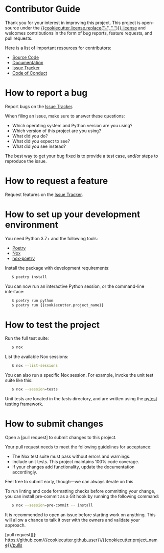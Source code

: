 # Contributor Guide

Thank you for your interest in improving this project.
This project is open-source under the [{{cookiecutter.license.replace("-", " ")}} license][] and
welcomes contributions in the form of bug reports, feature requests, and pull requests.

Here is a list of important resources for contributors:

- [Source Code][]
- [Documentation][]
- [Issue Tracker][]
- [Code of Conduct][]

[{{cookiecutter.license.replace("-", " ")}} license]: https://opensource.org/licenses/{{cookiecutter.license}}
[Source Code]: https://github.com/{{cookiecutter.github_user}}/{{cookiecutter.project_name}}
[Documentation]: https://{{cookiecutter.project_name}}.readthedocs.io/
[Issue Tracker]: https://github.com/{{cookiecutter.github_user}}/{{cookiecutter.project_name}}/issues

# How to report a bug

Report bugs on the [Issue Tracker][].

When filing an issue, make sure to answer these questions:

- Which operating system and Python version are you using?
- Which version of this project are you using?
- What did you do?
- What did you expect to see?
- What did you see instead?

The best way to get your bug fixed is to provide a test case,
and/or steps to reproduce the issue.


# How to request a feature

Request features on the [Issue Tracker][].


# How to set up your development environment


You need Python 3.7+ and the following tools:

- [Poetry][]
- [Nox][]
- [nox-poetry][]

Install the package with development requirements:

```bash
   $ poetry install
```

You can now run an interactive Python session,
or the command-line interface:

```bash
   $ poetry run python
   $ poetry run {{cookiecutter.project_name}}
```

[Poetry]: https://python-poetry.org/
[Nox]: https://nox.thea.codes/
[nox-poetry]: https://nox-poetry.readthedocs.io/


# How to test the project

Run the full test suite:

```bash
   $ nox
```

List the available Nox sessions:

```bash
   $ nox --list-sessions
```

You can also run a specific Nox session.
For example, invoke the unit test suite like this:

```bash
   $ nox --session=tests
```

Unit tests are located in the *tests* directory,
and are written using the [pytest][] testing framework.

[pytest]: https://pytest.readthedocs.io/


# How to submit changes

Open a [pull request] to submit changes to this project.

Your pull request needs to meet the following guidelines for acceptance:

- The Nox test suite must pass without errors and warnings.
- Include unit tests. This project maintains 100% code coverage.
- If your changes add functionality, update the documentation accordingly.

Feel free to submit early, though—we can always iterate on this.

To run linting and code formatting checks before committing your change, you can install pre-commit as a Git hook by running the following command:

```bash
   $ nox --session=pre-commit -- install
```

It is recommended to open an issue before starting work on anything.
This will allow a chance to talk it over with the owners and validate your approach.

[pull request][]: https://github.com/{{cookiecutter.github_user}}/{{cookiecutter.project_name}}/pulls

```github-only
```

[Code of Conduct]: CODE_OF_CONDUCT.md
